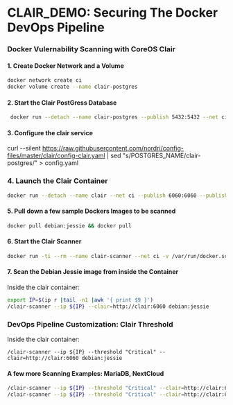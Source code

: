 # CLAIR_DEMO: Securing The Docker DevOps Pipeline 

### Docker Vulernability Scanning with CoreOS Clair

#### 1. Create Docker Network and a Volume
```bash
docker network create ci
docker volume create --name clair-postgres

```

#### 2. Start the Clair PostGress Database 
```bash
 docker run --detach --name clair-postgres --publish 5432:5432 --net ci  --volume clair-postgres:/var/lib/postgresql/data arminc/clair-db:latest

```

#### 3. Configure the clair service
curl --silent https://raw.githubusercontent.com/nordri/config-files/master/clair/config-clair.yaml | sed "s/POSTGRES_NAME/clair-postgres/" > config.yaml


### 4. Launch the Clair Container  
```bash
docker run --detach --name clair --net ci --publish 6060:6060 --publish 6061:6061 --volume c:\script\clair\config.yaml:/config/config.yaml quay.io/coreos/clair:latest -config /config/config.yaml
```

#### 5. Pull down a few sample Dockers Images to be scanned
```bash 
docker pull debian:jessie && docker pull 
```

#### 6. Start the Clair Scanner
```bash
docker run -ti --rm --name clair-scanner --net ci -v /var/run/docker.sock:/var/run/docker.sock nordri/clair-scanner:latest /bin/bash

```

#### 7. Scan the Debian Jessie image from inside the Container
Inside the clair container:
```bash
export IP=$(ip r |tail -n1 |awk '{ print $9 }')
/clair-scanner --ip ${IP} --clair=http://clair:6060 debian:jessie
```

### DevOps Pipeline Customization:  Clair Threshold
Inside the clair container:
```
/clair-scanner --ip ${IP} --threshold "Critical" --clair=http://clair:6060 debian:jessie
```

#### A few more Scanning Examples: MariaDB, NextCloud
```bash
/clair-scanner --ip ${IP} --threshold "Critical" --clair=http://clair:6060 nextcloud:apache
/clair-scanner --ip ${IP} --threshold "Critical" --clair=http://clair:6060 mariadb
```
